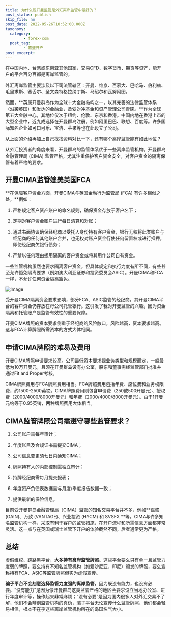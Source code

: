 ```yaml
---
title: 为什么说开曼监管是外汇离岸监管中最好的？
post_status: publish
skip_file: no
post_date: 2022-05-26T10:52:00.000Z
taxonomy:
  category:
        - forex-com
  post_tag:
        - 嘉盛开户
post_excerpt: 
---
```

在中国内地、台湾或东南亚其他国家，交易CFD、数字货币、期货等资产，能开户的平台百分百都是离岸监管的。

外汇离岸监管主要涉及以下司法管辖区：开曼、维京、百慕大、巴哈马、伯利兹、毛里求斯、塞舌尔、圣文森特格拉纳丁斯、马绍尔和瓦努阿图。

然而，**英属开曼群岛作为全球十大金融岛屿之一，以其完善的法律监管体系（沿袭英国）和发达的金融业，备受对冲基金和资产管理公司青睐。**作为全球第五大金融中心，其地位仅次于纽约、伦敦、东京和香港。中国内地在香港上市的大型企业中，近九成选择在开曼群岛注册，例如阿里巴巴、联想、百度等。许多国际知名企业如可口可乐、宝洁、苹果等也在此设立子公司。

从上面的介绍再加上自己找找资料对比一下，还有哪个离岸监管能有如此地位？

从外汇投资者的角度来看，开曼群岛的监管体系优于一些离岸监管机构。开曼群岛金融管理局 (CIMA) 监管严格，尤其注重保护客户资金安全，对客户资金的隔离保管有着严格的要求。

## 开曼CIMA监管媲美英国FCA

**在保障客户资金方面，开曼CIMA与英国金融行为监管局 (FCA) 有许多相似之处，**例如：

1. 严格规定客户资产账户的命名规则，确保资金存放于客户名下；

1. 定期对客户资金账户进行每日清算和对账；

1. 通过书面协议确保经纪商以受托人身份持有客户资金，银行无权将此类账户与经纪商的任何其他账户合并，也无权对账户资金行使任何留置权或进行扣押，即使经纪商欠银行债务；

1. 严禁以任何理由挪用隔离的客户资金或将其用作公司自有资金。

一些监管机构虽然也要求隔离客户资金，但具体规定和执行力度有所不同，有些甚至允许豁免隔离要求（例如澳大利亚证券和投资委员会ASIC）。开曼CIMA和FCA一样，不允许任何资金隔离豁免。

![Image](https://prod-files-secure.s3.us-west-2.amazonaws.com/39ed1227-6d7d-4570-be36-9ccd4a2c4241/bd849744-3fcb-4a37-8312-357962c8f065/image.png?X-Amz-Algorithm=AWS4-HMAC-SHA256&X-Amz-Content-Sha256=UNSIGNED-PAYLOAD&X-Amz-Credential=ASIAZI2LB4662YZLMKVE%2F20251018%2Fus-west-2%2Fs3%2Faws4_request&X-Amz-Date=20251018T101319Z&X-Amz-Expires=3600&X-Amz-Security-Token=IQoJb3JpZ2luX2VjEA8aCXVzLXdlc3QtMiJGMEQCIBsJ8HEQKJ62fdR4OYrh28%2F1s5IQ1fFxEmF%2FxAw2MfkmAiBDnrz1MSJtpVQxAhMjzwI%2BVtFdDzvLH2bS3FADz7A76CqIBAi4%2F%2F%2F%2F%2F%2F%2F%2F%2F%2F8BEAAaDDYzNzQyMzE4MzgwNSIMp0HbcTyw%2B1HeS9N2KtwDyi0EJF6f4j4m%2FUlBubEkV%2BiORM2PAKijVLaAmGH%2F0MdA52cc2fdfTJuGhQXNEmCn7oSA9n0Zt9VbAl%2FVX1spxaT5EZ%2F1QLMPyVVszhVz9aojOMqhFNPJMPfjUuRYXpsKap0lfNc7%2BPnYhgXJ%2BbTtMAwgc00CsimXmg3x11lx2%2Bd3td9HLkKtf8MUWJzEShkx%2FuW3QdL0xYnsBL3gWXiQhda%2Fl3w0O8B9ffsIT9qQVtx5MP2e5xKxDL2hwsy0E0aNkht38h1AHhNapVhraVxveOVd1DxiwgsmC0VFBGoTW5k5CPJu%2Fp%2FjBwZ5WDoE5pOKite8UC3tVrScQUeH7d%2FSBfOwAM4EDpJD9wcxwdiTatEdJxYfR4o9L2jsYggctcJP6eBQORFj149HEdOr%2FLHpGMd2eL1%2BxMNLWRWlxPrugvkRJuAcCa02rkNIUpB6V1va3q2EARHIt0eYZxWkilLbnib55%2F7Ly1g02fN8mf3t16IYAmYNhDHUpAj7v0Pxf2GBFbm4NnWEgvxiUYwa2t2qV7z0P%2Bou%2Fs6Z0AkdSy8jxBMjck%2FawkjsUsQl2wE7Jo5o6aB4TXiSlFqAsIg2pkg1PIzoLyoFucEEMg3rnBDYvN%2Bv4riNfdi5GJ4EPmEw1eXMxwY6pgEbg46P9cYhViDbEb%2FuLohuhFdV30OMo3jv3jil6bCb0mQDg9pUXmdSXONcjUMU6kenYh6EnK8kHtpOScAooSViJ3%2B3e8ikCSz%2B44ULPkYDlGZkSg61inRQDQADcwH1Tnfy7%2F8HrG40oe2OLd6hc2ZL74PIEHlScdvjHWWV9yzO%2FASdkuYeVCoGxfrogsP%2BlfnXgbbcj1tEkK3y1CcbZMYXYVUgGJJN&X-Amz-Signature=10d8f5675ee001ef73cb28a5cd0ac925d80f42a6bb634e638822725095f92107&X-Amz-SignedHeaders=host&x-amz-checksum-mode=ENABLED&x-id=GetObject)

受开曼CIMA隔离资金要求影响，部分FCA、ASIC监管的经纪商，其开曼CIMA平台的客户资金仍存放在母公司托管银行。这引发了我对开曼监管的兴趣，因为资金隔离和托管账户是监管有效性的重要保障。

开曼CIMA牌照的资本要求侧重于经纪商的风险敞口，风险越高，资本要求越高。这与FCA计算牌照所需资本的方式大体相同。

## **申请CIMA牌照的难易及费用**

开曼CIMA牌照申请要求较高。公司最低资本要求视业务类型和规模而定，一般最低为10万开曼元，且须在开曼群岛设有办公室，股东和董事需经监管部门批准并通过Fit and Proper考核。

CIMA牌照费用与FCA牌照费用相当。FCA牌照费用包括年费、席位费和业务权限费，约1500-2500英镑。CIMA牌照费用则包含申请费（250或500开曼元）、授权费（2000/4000/8000开曼元）和年费（2000/4000/8000开曼元）。由于1开曼元约等于0.95英镑，两种牌照费用大体相当。

## CIMA监管牌照公司需遵守哪些监管要求？

1. 公司账户需每年审计；

1. 年度账目及合规证书需提交CIMA；

1. 公司信息变更须七日内通知CIMA；

1. 牌照持有人的内部控制需独立审计；

1. 持牌经纪商需每月提交报表；

1. 年度资产负债表数据需与月度/季度报告数据一致；

1. 提供最新的保险信息。

目前受开曼群岛金融管理局（CIMA）监管的知名交易平台并不多，例如**嘉盛 (GAIN)、万致 (VANTAGE)、兴业投资 (HYCM) 和 SVSFX **等。CIMA与许多知名监管机构一样，采取有利于客户的监管措施，在开户流程和所需信息方面都非常灵活。这一点与在英国或瑞士监管下开户的体验截然不同，后者通常更为严格。

## 总结

虚假维权、跑路黑平台，**大多持有离岸监管牌照**。这些平台要么只有单一且监管力度弱的牌照，要么持有不知名监管机构（如爱沙尼亚、印尼）颁发的牌照，要么宣称持有FCA、ASIC等监管牌照但实为虚假宣传。

**骗子平台不会刻意选择监管力度强的离岸监管**，因为既没有能力，也没有必要。“没有能力”是因为像开曼群岛这类监管严格的地区会要求设立当地办公室、进行年度审计等，操作起来非常麻烦；“没有必要”是因为国内很多人对外汇交易不了解，他们不会辨别监管机构的真伪，骗子平台无论宣传什么监管牌照，他们都会轻易相信，根本不在乎这些离岸监管机构所在的岛国名气大小。